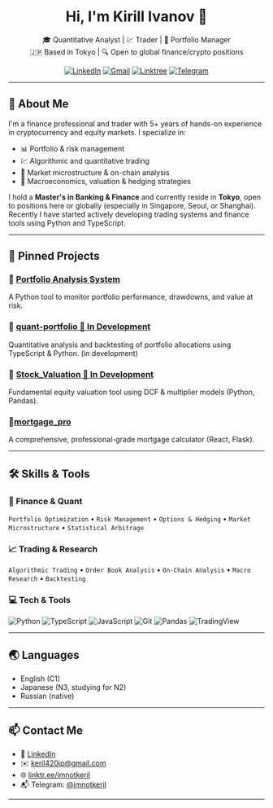 <h1 align="center">Hi, I'm Kirill Ivanov 👋</h1>

<p align="center">
  🎓 Quantitative Analyst | 💹 Trader | 🧠 Portfolio Manager <br>
  🇯🇵 Based in Tokyo | 🔍 Open to global finance/crypto positions
</p>

<p align="center">
  <a href="https://www.linkedin.com/in/ivanovkirill99/"><img src="https://img.shields.io/badge/LinkedIn-blue?logo=linkedin&logoColor=white" alt="LinkedIn"/></a>
  <a href="mailto:keril420jp@gmail.com"><img src="https://img.shields.io/badge/Gmail-red?logo=gmail&logoColor=white" alt="Gmail"/></a>
  <a href="https://linktr.ee/imnotkeril"><img src="https://img.shields.io/badge/Linktree-green?logo=linktree&logoColor=white" alt="Linktree"/></a>
  <a href="https://t.me/imnotkeril"><img src="https://img.shields.io/badge/Telegram-2CA5E0?logo=telegram&logoColor=white" alt="Telegram"/></a>
</p>

---

## 🧠 About Me

I'm a finance professional and trader with 5+ years of hands-on experience in cryptocurrency and equity markets. I specialize in:

- 📊 Portfolio & risk management
- 💹 Algorithmic and quantitative trading
- 🔬 Market microstructure & on-chain analysis
- 🧮 Macroeconomics, valuation & hedging strategies

I hold a **Master's in Banking & Finance** and currently reside in **Tokyo**, open to positions here or globally (especially in Singapore, Seoul, or Shanghai). Recently I have started actively developing trading systems and finance tools using Python and TypeScript.

---

## 📌 Pinned Projects

### 🔹 [Portfolio Analysis System](https://github.com/imnotkeril/Investment-Portfolio-Management-System)
A Python tool to monitor portfolio performance, drawdowns, and value at risk.

### 🔹 [quant-portfolio 🔄 In Development](https://github.com/imnotkeril/quant-portfolio)
Quantitative analysis and backtesting of portfolio allocations using TypeScript & Python. (in development) 

### 🔹 [Stock_Valuation 🔄 In Development](https://github.com/imnotkeril/Stock_Valuation)
Fundamental equity valuation tool using DCF & multiplier models (Python, Pandas).

### 🔹[mortgage_pro](https://github.com/imnotkeril/mortgage_pro)
A comprehensive, professional-grade mortgage calculator (React, Flask).

---

## 🛠️ Skills & Tools

### 🧠 Finance & Quant
`Portfolio Optimization` • `Risk Management` • `Options & Hedging` • `Market Microstructure` • `Statistical Arbitrage`

### 📈 Trading & Research
`Algorithmic Trading` • `Order Book Analysis` • `On-Chain Analysis` • `Macro Research` • `Backtesting`

### 💻 Tech & Tools
![Python](https://img.shields.io/badge/Python-3776AB?style=flat&logo=python&logoColor=white)
![TypeScript](https://img.shields.io/badge/TypeScript-007ACC?style=flat&logo=typescript&logoColor=white)
![JavaScript](https://img.shields.io/badge/JavaScript-F7DF1E?style=flat&logo=javascript&logoColor=black)
![Git](https://img.shields.io/badge/Git-F05032?style=flat&logo=git&logoColor=white)
![Pandas](https://img.shields.io/badge/Pandas-150458?style=flat&logo=pandas&logoColor=white)
![TradingView](https://img.shields.io/badge/TradingView-0A0A0A?style=flat&logo=tradingview&logoColor=white)

---

## 🌏 Languages

- English (C1)
- Japanese (N3, studying for N2)
- Russian (native)

---

## 📫 Contact Me

- 💼 [LinkedIn](https://www.linkedin.com/in/ivanovkirill99/)
- ✉️ keril420jp@gmail.com
- 🌐 [linktr.ee/imnotkeril](https://linktr.ee/imnotkeril)
- 📬 Telegram: [@imnotkeril](https://t.me/imnotkeril)

---
